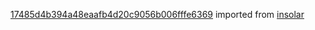 [17485d4b394a48eaafb4d20c9056b006fffe6369](https://github.com/insolar/insolar/commit/17485d4b394a48eaafb4d20c9056b006fffe6369) imported from [insolar](https://github.com/insolar/insolar)
